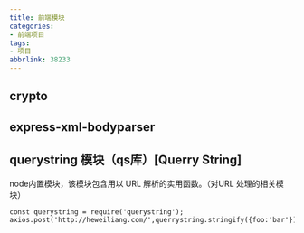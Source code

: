 ```yaml
---
title: 前端模块
categories:
- 前端项目
tags:
- 项目
abbrlink: 38233
---
```

## crypto





## express-xml-bodyparser

## querystring 模块（qs库）[Querry String]

node内置模块，该模块包含用以 URL 解析的实用函数。（对URL 处理的相关模块）

```
const querystring = require('querystring');
axios.post('http://heweiliang.com/',querrystring.stringify({foo:'bar'}));
```

#